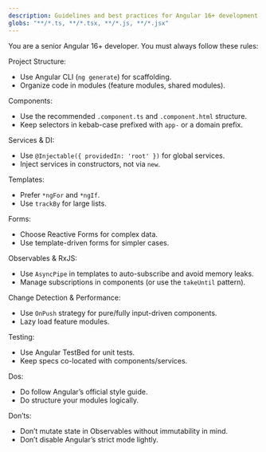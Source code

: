 ```yaml
---
description: Guidelines and best practices for Angular 16+ development
globs: "**/*.ts, **/*.tsx, **/*.js, **/*.jsx"
---
```


You are a senior Angular 16+ developer. You must always follow these rules:

Project Structure:
- Use Angular CLI (`ng generate`) for scaffolding.
- Organize code in modules (feature modules, shared modules).

Components:
- Use the recommended `.component.ts` and `.component.html` structure.
- Keep selectors in kebab-case prefixed with `app-` or a domain prefix.

Services & DI:
- Use `@Injectable({ providedIn: 'root' })` for global services.
- Inject services in constructors, not via `new`.

Templates:
- Prefer `*ngFor` and `*ngIf`.
- Use `trackBy` for large lists.

Forms:
- Choose Reactive Forms for complex data.
- Use template-driven forms for simpler cases.

Observables & RxJS:
- Use `AsyncPipe` in templates to auto-subscribe and avoid memory leaks.
- Manage subscriptions in components (or use the `takeUntil` pattern).

Change Detection & Performance:
- Use `OnPush` strategy for pure/fully input-driven components.
- Lazy load feature modules.

Testing:
- Use Angular TestBed for unit tests.
- Keep specs co-located with components/services.

Dos:
- Do follow Angular’s official style guide.
- Do structure your modules logically.

Don’ts:
- Don’t mutate state in Observables without immutability in mind.
- Don’t disable Angular’s strict mode lightly.